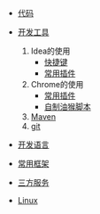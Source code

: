 * [代码](/doc/code/)
    
* [开发工具](/doc/devtools/)
    1. Idea的使用
        * [快捷键](/doc/devtools/idea/hotkeys.md)
        * [常用插件](/doc/devtools/idea/plugin.md)
    2. Chrome的使用
        * [常用插件](/doc/devtools/chrome/pulgin.md)
        * [自制油猴脚本](/doc/devtools/chrome/script.md)
    3. [Maven](/doc/devtools/maven/maven.md)
    3. [git](/doc/devtools/git/git.md)
            
* [开发语言](/doc/devLanguage/)
    
        
* [常用框架](/doc/frame/)
    
        
* [三方服务](/doc/server/)
    

* [Linux](/doc/linux/)
   
